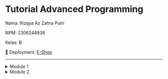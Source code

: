 # Tutorial Advanced Programming

Nama: Rizqya Az Zahra Putri

NPM: 2306244936

Kelas: B

🔗 Deployment: [E-Shop](https://embarrassed-perle-rizqyazzahra-c19841c3.koyeb.app/)

---

<details>
<summary>Module 1</summary>

## Reflection 1
_Clean code principles_ dan _secure coding_ practices yang saya terapkan antara lain:
* **Pemberian nama yang bermakna**: Saya menggunakan nama yang jelas dan deskriptif untuk penamaan class, method, dan variable. Penamaan ini mempermudah untuk memahami kode. Sebagai contoh, method seperti `findProductById` dan `deleteProductPage`, serta nama kelas seperti `ProductController`, `ProductService`, atau `ProductRepository`. 
* **Menghindari pengulangan kode**: Saya mengimplementasikan method `findProductById` yang dapat digunakan baik untuk edit dan delete produk, sehingga tidak terdapat duplikasi kode 
* **Penggunaan method yang efisien**: Setiap method yang ada dipastikan memiliki satu tujuan utama, yang tercermin dari nama metodenya, seperti create, edit, dan delete
* **Penggunaan UUID**: Menggunakan UUID sebagai ID produk untuk mencegah percobaan akses berulang dan menghindari ID yang mudah diprediksi, sehingga meningkatkan keamanan sistem.

## Reflection 2
### 1. Unit Test

Setelah menulis unit test, saya merasa bahwa unit test sangat membantu dalam memastikan kode berjalan sesuai dengan yang diharapkan. Unit test dapat membantu saya dalam mendeteksi potensi kesalahan tanpa harus menjalankan berulang kali keseluruhan program secara manual.

Jumlah unit test dalam suatu class tergantung pada kompleksitas dan jumlah fungsionalitas yang ada. Idealnya, mencakup semua method yang penting dan setidaknya dengan beberapa skenario, seperti positive dan negative cases.

Untuk memastikan bahwa unit test yang dibuat sudah cukup, kita dapat menggunakan metrik _code coverage_. _Code coverage_ ini akan mengukur sejauh mana source code diuji oleh unit test. Namun, mencapai _code coverage_ 100% tidak selalu berarti bahwa kode bebas dari bug atau _error_. Unit test hanya menguji skenario yang telah diprediksi, tetapi tidak dapat sepenuhnya menjamin tidak ada bug tersembunyi atau _error_ yang muncul akibat kombinasi kondisi yang tidak diuji. Maka dari itu, tetap memerlukan praktik test lain, seperti _integration testing_, _manual testing_, dan _code review_ untuk memastikan kualitas perangkat lunak secara keseluruhan.

### 2. Functional Test

Membuat kelas functional test baru untuk verifikasi jumlah item dalam daftar produk dengan prosedur setup dan variabel instan yang sama seperti `CreateProductFunctionalTest.java` dapat berdampak pada kebersihan kode karena berpotensi menyebabkan duplikasi kode, yang membuatnya lebih sulit untuk dipelihara dan diperbarui. Duplikasi ini melanggar prinsip DRY (Don't Repeat Yourself) karena duplikasi kode yang fungsinya sama. Selain itu, jika ada banyak kelas pengujian dengan logika setup yang sama, maka perubahan di satu tempat harus diperbarui di banyak lokasi secara manual, meningkatkan risiko tidak konsisten.

Untuk menjaga kebersihan kode, ada beberapa pendekatan yang dapat diterapkan. Salah satunya adalah dengan membuat _base class_ yang menangani setup umum untuk semua functional test suite, sehingga kelas pengujian lain dapat mewarisinya dan menghindari duplikasi kode. Selain itu, memanfaatkan anotasi JUnit seperti `@BeforeEach` atau `@BeforeAll` dapat membantu dalam menginisialisasi variabel atau melakukan langkah persiapan sebelum setiap pengujian dijalankan. Terakhir, logika yang sering digunakan sebaiknya dipisahkan ke dalam utility class agar dapat dipanggil kembali tanpa perlu menyalin kode ke berbagai tempat. Dengan menerapkan langkah-langkah ini, kebersihan kode dapat terjaga, meningkatkan kemudahan untuk dibaca, serta proses pemeliharaan dan pengembangan menjadi lebih efisien.

</details>

<details>
<summary>Module 2</summary>

## Reflection

1. **Code Quality Issues and Fixing Strategies**
   * **Unused local variable**
     Pada `ProductRepositoryTest.java`, terdapat variabel `firstEdit` yang dideklarasikan tetapi tidak digunakan. Oleh karena itu, saya menghapus variabel tersebut untuk meningkatkan keterbacaan kode dan mengurangi potensi kebingungan.
   * **Empty method tanpa implementasi**
     - Method `setUp()` pada `ProductRepositoryTest.java` awalnya kosong tanpa komentar atau implementasi, sehingga bisa membingungkan. Saya memperbaikinya dengan menambahkan komentar yang menjelaskan bahwa method ini disiapkan untuk pengaturan awal jika diperlukan nantinya.
     - Method `contextLoads` pada `EshopApplicationTests.java` yang memang sengaja kosong. Saya menambahkan komentar yang menjelaskan bahwa metode ini dibiarkan kosong karena tujuan utamanya hanya untuk memastikan konteks aplikasi dapat dimuat tanpa kesalahan.

2. **Continuous Integration and Continuous Deployment**
   
   Menurut saya, implementasi yang saya lakukan ini telah memenuhi prinsip _Continuous Integration_ dan _Continuous Deployment_. CI terpenuhi dengan saya menggunakan Github Actions untuk menjalankan beberapa _workflow_, seperti `ci.yml`, `sonarcloud.yml`, dan `scorecard.yml`. `ci.yml` secara otomatis akan menjalankan seluruh _test_ yang sudah saya buat setiap kali ada perubahan kode (_push_ atau _pull request_), `scorecard.yml` akan menjalankan OpenSSF Scorecard untuk mengevaluasi keamanan, dan `sonarcloud.yml` yang akan menganalisis kualitas kode dengan SonarCloud. Sementara untuk CD, diterapkan melalui PaaS Koyeb. Setiap setelah perubahan kode melewati tahap CI, akan langsung di-_deploy_ tanpa langkah manual tambahan.
</details>
